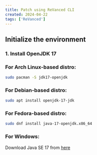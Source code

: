 ```yaml
---
title: Patch using ReVanced CLI
created: 2024-04-22
tags: ['ReVanced']
---
```


## Initialize the environment
### 1. Install OpenJDK 17
### For Arch Linux-based distro:
```bash
sudo pacman -S jdk17-openjdk
```
### For Debian-based distro:
```bash
sudo apt install openjdk-17-jdk
```
### For Fedora-based distro:
```bash
sudo dnf install java-17-openjdk.x86_64
```
### For Windows:

Download Java SE 17 from [here](https://download.oracle.com/java/17/archive/jdk-17.0.10_windows-x64_bin.exe)
